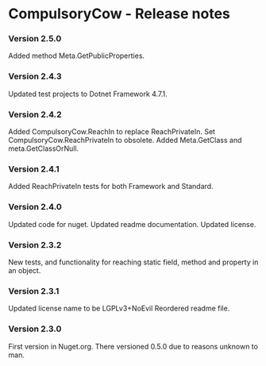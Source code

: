 CompulsoryCow - Release notes
====================

### Version 2.5.0
Added method Meta.GetPublicProperties.

### Version 2.4.3
Updated test projects to Dotnet Framework 4.7.1.

### Version 2.4.2
Added CompulsoryCow.ReachIn to replace ReachPrivateIn.
Set CompulsoryCow.ReachPrivateIn to obsolete.
Added Meta.GetClass and meta.GetClassOrNull.

### Version 2.4.1
Added ReachPrivateIn tests for both Framework and Standard.

### Version 2.4.0
Updated code for nuget.
Updated readme documentation.
Updated license.

### Version 2.3.2
New tests, and functionality for reaching static field, method and property in an object.

### Version 2.3.1
Updated license name to be LGPLv3+NoEvil
Reordered readme file.

### Version 2.3.0
First version in Nuget.org.
There versioned 0.5.0 due to reasons unknown to man.
